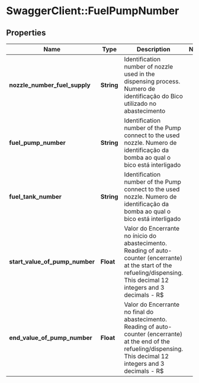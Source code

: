 # SwaggerClient::FuelPumpNumber

## Properties
Name | Type | Description | Notes
------------ | ------------- | ------------- | -------------
**nozzle_number_fuel_supply** | **String** | Identification number of nozzle used in the dispensing process.   Numero de identificação do Bico utilizado no abastecimento  | 
**fuel_pump_number** | **String** | Identification number of the Pump connect to the used nozzle.   Numero de identificação da bomba ao qual o bico está interligado  | 
**fuel_tank_number** | **String** | Identification number of the Pump connect to the used nozzle.   Numero de identificação da bomba ao qual o bico está interligado  | 
**start_value_of_pump_number** | **Float** | Valor do Encerrante no ínicio do abastecimento.  Reading of auto-counter (encerrante) at the start of the refueling/dispensing. This decimal 12 integers and 3 decimals - R$  | 
**end_value_of_pump_number** | **Float** | Valor do Encerrante no final do abastecimento.  Reading of auto-counter (encerrante) at the end of the refueling/dispensing. This decimal 12 integers and 3 decimals - R$  | 


